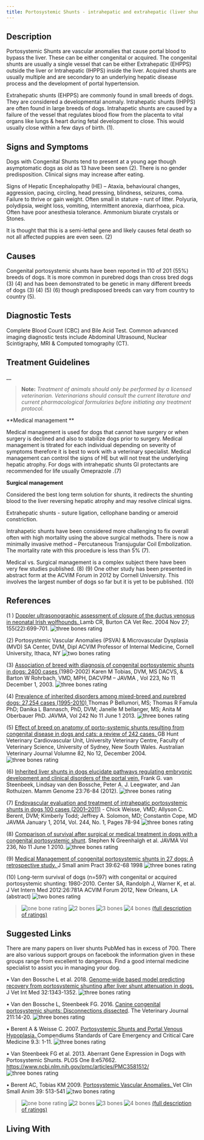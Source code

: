 ```yaml
---
title: Portosystemic Shunts - intrahepatic and extrahepatic (liver shunts)
---
```

## Description

Portosystemic Shunts are vascular anomalies that cause portal blood to bypass the liver.   These can be either congenital or acquired.  The congenital shunts are usually a single vessel that can be either Extrahepatic (EHPPS) outside the liver or Intrahepatic (IHPPS) inside the liver.  Acquired shunts are usually multiple and are secondary to an underlying hepatic disease process and the development of portal hypertension.

Extrahepatic shunts (EHPPS) are commonly found in small breeds of dogs.   They are considered a developmental anomaly.  Intrahepatic shunts (IHPPS) are often found in large breeds of dogs.  Intrahapetic shunts are caused by a failure of the vessel that regulates blood flow from the placenta to vital organs like lungs & heart during fetal development to close.  This would usually close within a few days of birth. (1). 

## Signs and Symptoms

Dogs with Congenital Shunts tend to present at a young age though asymptomatic dogs as old as 13 have been seen (2).   There is no gender predisposition.  Clinical signs may increase after eating.  

Signs of Hepatic Encephalopathy (HE)  –  Ataxia, behavioural changes, aggression, pacing, circling, head pressing, blindness, seizures, coma.  Failure to thrive or gain weight.  Often small in stature - runt of litter.   Polyuria, polydipsia, weight loss, vomiting, intermittent anorexia, diarrhoea, pica.  Often have poor anesthesia tolerance.  Ammonium biurate crystals or Stones.  

It is thought that this is a semi-lethal gene and likely causes fetal death so not all affected puppies are even seen. (2)

## Causes

Congenital portosystemic shunts have been reported in 110 of 201 (55%) breeds of dogs.  It is more common in purebred dogs than cross bred dogs (3) (4) and has been demonstrated to be genetic in many different breeds of dogs (3) (4) (5) (6) though predisposed breeds can vary from country to country (5).    

## Diagnostic Tests

Complete Blood Count (CBC) and Bile Acid Test.   Common advanced imaging diagnostic tests include Abdominal Ultrasound, Nuclear Scintigraphy, MRI & Computed tomography (CT).

## Treatment Guidelines

__

> **Note:** _Treatment of animals should only be performed by a licensed
> veterinarian. Veterinarians should consult the current literature and
> current pharmacological formularies before initiating any treatment
> protocol._

**Medical management **

Medical management is used for dogs that cannot have surgery or when surgery is declined and also to stabilize dogs prior to surgery.   Medical management is titrated for each individual depending on severity of symptoms therefore it is best to work with a veterinary specialist.  Medical management can control the signs of HE but will not treat the underlying hepatic atrophy.  For dogs with intrahepatic shunts GI protectants are recommended for life usually Omeprazole .(7)

**Surgical management**

Considered the best long term solution for shunts, it redirects the shunting blood to the liver reversing hepatic atrophy and may resolve clinical signs.   

Extrahepatic shunts - suture ligation, cellophane banding or ameroid constriction.  

Intrahapetic shunts have been considered more challenging to fix overall often with high mortality  using the above surgical methods.  There is now a minimally invasive method – Percutaneous Transjugular Coil Embolization.   The mortality rate with this procedure is less than 5% (7). 

Medical vs. Surgical management is a complex subject there have been very few studies published. (8) (9)    One other study has been presented in abstract form at the ACVIM Forum in 2012 by Cornell University. This involves the largest number of dogs so far but it is yet to be published. (10)

## References

 (1 )  [Doppler ultrasonographic assessment of closure of the ductus venosus in neonatal Irish wolfhounds. ](https://veterinaryrecord.bmj.com/content/155/22/699.long)  Lamb CR, Burton CA  Vet Rec. 2004 Nov 27; 155(22):699-701.    ![three bones
rating](/img/3-bones.gif)

(2)   Portosystemic Vascular Anomalies (PSVA) & Microvascular Dysplasia (MVD) SA Center, DVM, Dipl ACVIM Professor of Internal Medicine, Cornell University, Ithaca, NY     ![two bones
rating](/img/2-bones.gif)

(3)  [Association of breed with diagnosis of congenital portosystemic shunts in dogs:  2400 cases ](<https://avmajournals.avma.org/doi/abs/10.2460/javma.2003.223.1636 >)(1980-2002)  Karen M Tobias, DVM, MS DACVS, & Barton W Rohrbach, VMD, MPH, DACVPM – JAVMA , Vol 223, No 11 December 1, 2003.   ![three bones
rating](/img/3-bones.gif)

(4)  [Prevalence of inherited disorders among mixed-breed and purebred dogs:  27,254 cases (1995-2010) ](https://avmajournals.avma.org/doi/abs/10.2460/javma.242.11.1549) Thomas P Bellumori, MS; Thomas R Famula PhD; Danika L Bannasch, PhD, DVM; Janelle M bellanger, MS; Anita M Oberbauer PhD.  JAVMA, Vol 242 No 11 June 1 2013.       ![three bones
rating](/img/3-bones.gif)

(5)  [Effect of breed on anatomy of porto-systemic shunts resulting from congenital disease in dogs and cats: a review of 242 cases. ](https://onlinelibrary.wiley.com/doi/abs/10.1111/j.1751-0813.2004.tb13233.x) GB Hunt Veterinary Cardiovascular Unit, University Veterinary Centre, Faculty of Veterinary Science, University of Sydney, New South Wales.  Australian Veterinary Journal Volumne 82, No 12, December 2004.       ![three bones
rating](/img/3-bones.gif)

(6)  [Inherited liver shunts in dogs elucidate pathways regulating embryonic development and clinical disorders of the portal vein.](https://www.ncbi.nlm.nih.gov/pmc/articles/PMC3275728/)  Frank G. van Steenbeek,  Lindsay van den Bossche, Peter A. J. Leegwater, and Jan Rothuizen.  Mamm Genome 23:76-84 (2012).   ![three bones
rating](/img/3-bones.gif)

(7)  [Endovascular evaluation and treatment of intrahepatic portosystemic shunts in dogs](https://avmajournals.avma.org/doi/abs/10.2460/javma.244.1.78)[ 100 cases (2001–2011)](https://avmajournals.avma.org/doi/abs/10.2460/javma.244.1.78) - Chick Weisse, VMD; Allyson C. Berent, DVM; Kimberly Todd; Jeffrey A. Solomon, MD; Constantin Cope, MD  JAVMA January 1, 2014, Vol. 244, No. 1, Pages 78-94         ![three bones
rating](/img/3-bones.gif)

(8) [ Comparison of survival after surgical or medical treatment in dogs with a congenital portosystemic shunt](<https://avmajournals.avma.org/doi/abs/10.2460/javma.236.11.1215 >).  Stephen N Greenhalgh et al.  JAVMA Vol 236, No 11 June 1 2010.      ![three bones
rating](/img/3-bones.gif)

(9)  [Medical Management of congenital portosystemic shunts in 27 dogs:  A retrospective study. ](https://onlinelibrary.wiley.com/doi/abs/10.1111/j.1748-5827.1998.tb03595.x)J Small anim Pract 39:62-68 1998    ![three bones
rating](/img/3-bones.gif)

 (10)  Long-term survival of dogs (n=597) with congenital or acquired portosystemic shunting: 1980-2010.  Center SA, Randolph J, Warner K, et al.  J Vet Intern Med 2012:26:781A ACVIM Forum 2012, New Orleans, LA (abstract)    ![two bones
rating](/img/2-bones.gif)

>  ![one
> bone
> rating](/img/1-bone.gif)
> ![2 bones](/img/2-bones.gif)
> ![3 bones](/img/3-bones.gif)
> ![4 bones](/img/4-bones.gif)
> [(full description of ratings)](/diseases/ratings-what-do-they-mean)

## Suggested Links

There are many papers on liver shunts PubMed has in excess of 700.  There are also various support groups on facebook the information given in these groups range from excellent to dangerous.  Find a good internal medicine specialist to assist you in managing your dog.

•	Van den Bossche L et al. 2018. [Genome‐wide based model predicting recovery from portosystemic shunting after liver shunt attenuation in dogs.](<https://onlinelibrary.wiley.com/doi/full/10.1111/jvim.15140 >)  J Vet Int Med 32:1343-1352.   ![three bones
rating](/img/3-bones.gif)

•	Van den Bossche L, Steenbeek FG.  2016. [Canine congenital portosystemic shunts: Disconnections dissected](https://www.sciencedirect.com/science/article/pii/S1090023315003950). The Veterinary Journal 211:14-20.         ![three bones
rating](/img/3-bones.gif)

•	Berent A & Weisse C.  2007.  [Portosystemic Shunts and Portal Venous Hypoplasia. ](http://vetnetinfo.com/tudasbazis/files/2016/02/Portosystemic-Shunts-and-Portal-Venous-Hypoplasia-2007.pdf) Compendiums Standards of Care Emergency and Critical Care Medicine 9.3: 1-11.     ![three bones
rating](/img/3-bones.gif)

•	Van Steenbeek FG et al. 2013. Aberrant Gene Expression in Dogs with Portosystemic Shunts. PLOS One  8:e57662.   <https://www.ncbi.nlm.nih.gov/pmc/articles/PMC3581512/>    ![three bones
rating](/img/3-bones.gif)

•	Berent AC, Tobias KM 2009.  [Portosystemic Vascular Anomalies.  ](https://sonopath.com/sites/default/files/downloads/article_casey_LIVER_Portosystemic_Shunts.pdf)Vet Clin Small Anim 39: 513-541     ![two bones
rating](/img/2-bones.gif)

>  ![one
> bone
> rating](/img/1-bone.gif)
> ![2 bones](/img/2-bones.gif)
> ![3 bones](/img/3-bones.gif)
> ![4 bones](/img/4-bones.gif)
> [(full description of ratings)](/diseases/ratings-what-do-they-mean)

## Living With
